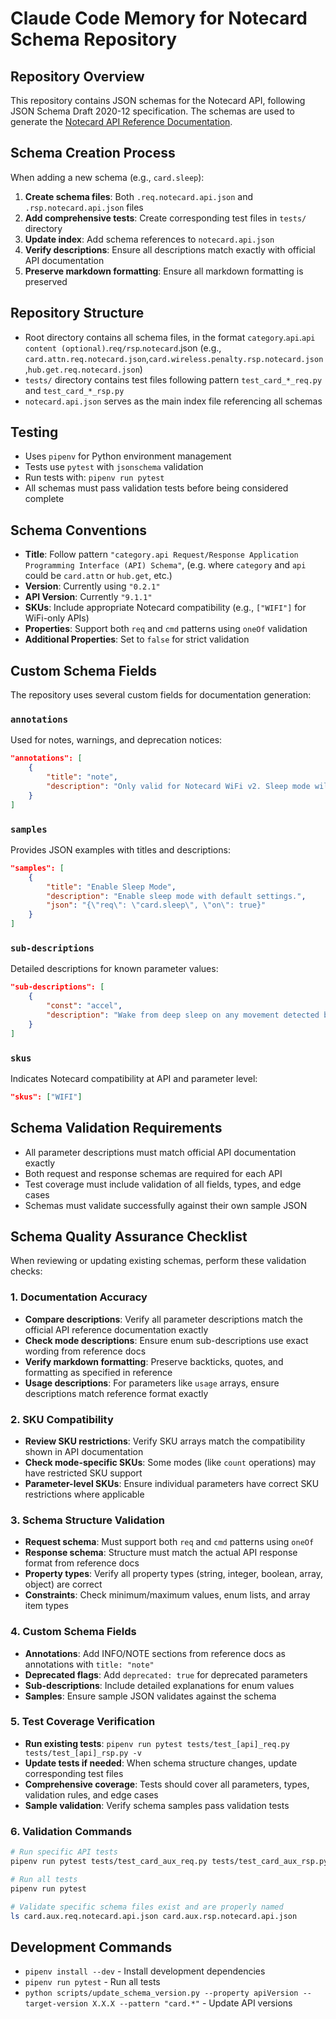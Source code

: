 # Claude Code Memory for Notecard Schema Repository

## Repository Overview
This repository contains JSON schemas for the Notecard API, following JSON Schema Draft 2020-12 specification. The schemas are used to generate the [Notecard API Reference Documentation](https://dev.blues.io/api-reference/).

## Schema Creation Process
When adding a new schema (e.g., `card.sleep`):

1. **Create schema files**: Both `.req.notecard.api.json` and `.rsp.notecard.api.json` files
2. **Add comprehensive tests**: Create corresponding test files in `tests/` directory
3. **Update index**: Add schema references to `notecard.api.json`
4. **Verify descriptions**: Ensure all descriptions match exactly with official API documentation
5. **Preserve markdown formatting**: Ensure all markdown formatting is preserved

## Repository Structure
- Root directory contains all schema files, in the format `category`.`api`.`api content (optional)`.`req/rsp`.`notecard`.json  (e.g., `card.attn.req.notecard.json`,`card.wireless.penalty.rsp.notecard.json`,`hub.get.req.notecard.json`)
- `tests/` directory contains test files following pattern `test_card_*_req.py` and `test_card_*_rsp.py`
- `notecard.api.json` serves as the main index file referencing all schemas

## Testing
- Uses `pipenv` for Python environment management
- Tests use `pytest` with `jsonschema` validation
- Run tests with: `pipenv run pytest`
- All schemas must pass validation tests before being considered complete

## Schema Conventions
- **Title**: Follow pattern `"category.api Request/Response Application Programming Interface (API) Schema"`, (e.g. where `category` and `api` could be `card.attn` or `hub.get`, etc.)
- **Version**: Currently using `"0.2.1"`
- **API Version**: Currently `"9.1.1"`
- **SKUs**: Include appropriate Notecard compatibility (e.g., `["WIFI"]` for WiFi-only APIs)
- **Properties**: Support both `req` and `cmd` patterns using `oneOf` validation
- **Additional Properties**: Set to `false` for strict validation

## Custom Schema Fields
The repository uses several custom fields for documentation generation:

### `annotations`
Used for notes, warnings, and deprecation notices:
```json
"annotations": [
    {
        "title": "note",
        "description": "Only valid for Notecard WiFi v2. Sleep mode will not activate while USB-connected."
    }
]
```

### `samples`
Provides JSON examples with titles and descriptions:
```json
"samples": [
    {
        "title": "Enable Sleep Mode",
        "description": "Enable sleep mode with default settings.",
        "json": "{\"req\": \"card.sleep\", \"on\": true}"
    }
]
```

### `sub-descriptions`
Detailed descriptions for known parameter values:
```json
"sub-descriptions": [
    {
        "const": "accel",
        "description": "Wake from deep sleep on any movement detected by the onboard accelerometer."
    }
]
```

### `skus`
Indicates Notecard compatibility at API and parameter level:
```json
"skus": ["WIFI"]
```

## Schema Validation Requirements
- All parameter descriptions must match official API documentation exactly
- Both request and response schemas are required for each API
- Test coverage must include validation of all fields, types, and edge cases
- Schemas must validate successfully against their own sample JSON

## Schema Quality Assurance Checklist
When reviewing or updating existing schemas, perform these validation checks:

### 1. Documentation Accuracy
- **Compare descriptions**: Verify all parameter descriptions match the official API reference documentation exactly
- **Check mode descriptions**: Ensure enum sub-descriptions use exact wording from reference docs
- **Verify markdown formatting**: Preserve backticks, quotes, and formatting as specified in reference
- **Usage descriptions**: For parameters like `usage` arrays, ensure descriptions match reference format exactly

### 2. SKU Compatibility
- **Review SKU restrictions**: Verify SKU arrays match the compatibility shown in API documentation
- **Check mode-specific SKUs**: Some modes (like `count` operations) may have restricted SKU support
- **Parameter-level SKUs**: Ensure individual parameters have correct SKU restrictions where applicable

### 3. Schema Structure Validation
- **Request schema**: Must support both `req` and `cmd` patterns using `oneOf`
- **Response schema**: Structure must match the actual API response format from reference docs
- **Property types**: Verify all property types (string, integer, boolean, array, object) are correct
- **Constraints**: Check minimum/maximum values, enum lists, and array item types

### 4. Custom Schema Fields
- **Annotations**: Add INFO/NOTE sections from reference docs as annotations with `title: "note"`
- **Deprecated flags**: Add `deprecated: true` for deprecated parameters
- **Sub-descriptions**: Include detailed explanations for enum values
- **Samples**: Ensure sample JSON validates against the schema

### 5. Test Coverage Verification
- **Run existing tests**: `pipenv run pytest tests/test_[api]_req.py tests/test_[api]_rsp.py -v`
- **Update tests if needed**: When schema structure changes, update corresponding test files
- **Comprehensive coverage**: Tests should cover all parameters, types, validation rules, and edge cases
- **Sample validation**: Verify schema samples pass validation tests

### 6. Validation Commands
```bash
# Run specific API tests
pipenv run pytest tests/test_card_aux_req.py tests/test_card_aux_rsp.py -v

# Run all tests
pipenv run pytest

# Validate specific schema files exist and are properly named
ls card.aux.req.notecard.api.json card.aux.rsp.notecard.api.json
```

## Development Commands
- `pipenv install --dev` - Install development dependencies
- `pipenv run pytest` - Run all tests
- `python scripts/update_schema_version.py --property apiVersion --target-version X.X.X --pattern "card.*"` - Update API versions
